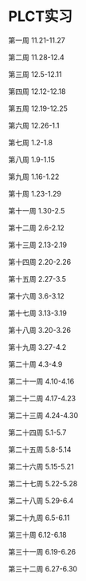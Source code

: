 # PLCT实习

第一周 11.21-11.27

第二周 11.28-12.4

第三周 12.5-12.11

第四周 12.12-12.18

第五周 12.19-12.25

第六周 12.26-1.1

第七周 1.2-1.8

第八周 1.9-1.15

第九周 1.16-1.22

第十周 1.23-1.29

第十一周 1.30-2.5

第十二周 2.6-2.12

第十三周 2.13-2.19

第十四周 2.20-2.26

第十五周 2.27-3.5

第十六周 3.6-3.12

第十七周 3.13-3.19

第十八周 3.20-3.26

第十九周 3.27-4.2

第二十周 4.3-4.9

第二十一周 4.10-4.16

第二十二周 4.17-4.23

第二十三周 4.24-4.30

第二十四周 5.1-5.7

第二十五周 5.8-5.14

第二十六周 5.15-5.21

第二十七周 5.22-5.28

第二十八周 5.29-6.4

第二十九周 6.5-6.11

第三十周 6.12-6.18

第三十一周 6.19-6.26

第三十二周 6.27-6.30